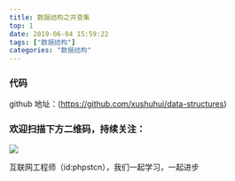 ```yaml
---
title: 数据结构之并查集
top: 1
date: 2019-06-04 15:59:22
tags: ["数据结构"]
categories: "数据结构"
---
```

### 代码

github 地址：(https://github.com/xushuhui/data-structures)


### 欢迎扫描下方二维码，持续关注：
![](https://ww1.sinaimg.cn/large/a616b9a4gy1g4xzv954a4j20760763yo.jpg)

互联网工程师（id:phpstcn），我们一起学习，一起进步